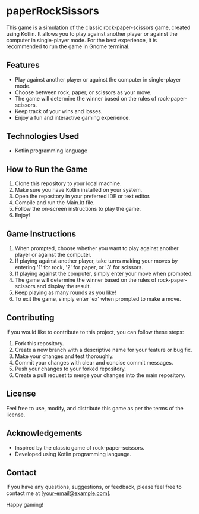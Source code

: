 # paperRockSissors

This game is a simulation of the classic rock-paper-scissors game, created using Kotlin. It allows you to play against another player or against the computer in single-player mode. For the best experience, it is recommended to run the game in Gnome terminal.

## Features

- Play against another player or against the computer in single-player mode.
- Choose between rock, paper, or scissors as your move.
- The game will determine the winner based on the rules of rock-paper-scissors.
- Keep track of your wins and losses.
- Enjoy a fun and interactive gaming experience.

## Technologies Used

- Kotlin programming language

## How to Run the Game

1. Clone this repository to your local machine.
2. Make sure you have Kotlin installed on your system.
3. Open the repository in your preferred IDE or text editor.
4. Compile and run the Main.kt file.
5. Follow the on-screen instructions to play the game.
6. Enjoy!

## Game Instructions

1. When prompted, choose whether you want to play against another player or against the computer.
2. If playing against another player, take turns making your moves by entering '1' for rock, '2' for paper, or '3' for scissors.
3. If playing against the computer, simply enter your move when prompted.
4. The game will determine the winner based on the rules of rock-paper-scissors and display the result.
5. Keep playing as many rounds as you like!
6. To exit the game, simply enter 'ex' when prompted to make a move.

## Contributing

If you would like to contribute to this project, you can follow these steps:

1. Fork this repository.
2. Create a new branch with a descriptive name for your feature or bug fix.
3. Make your changes and test thoroughly.
4. Commit your changes with clear and concise commit messages.
5. Push your changes to your forked repository.
6. Create a pull request to merge your changes into the main repository.

## License

Feel free to use, modify, and distribute this game as per the terms of the license.

## Acknowledgements

- Inspired by the classic game of rock-paper-scissors.
- Developed using Kotlin programming language.

## Contact

If you have any questions, suggestions, or feedback, please feel free to contact me at [your-email@example.com].

Happy gaming!
